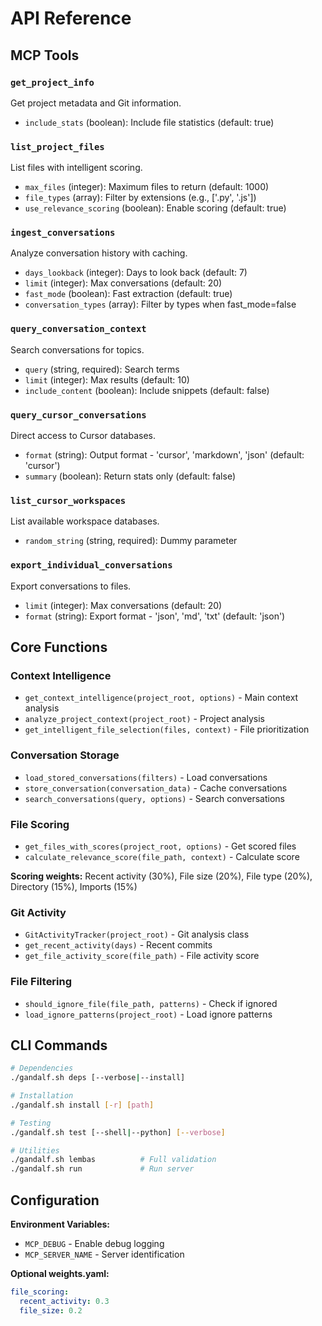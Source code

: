 # API Reference

## MCP Tools

### `get_project_info`

Get project metadata and Git information.

- `include_stats` (boolean): Include file statistics (default: true)

### `list_project_files`

List files with intelligent scoring.

- `max_files` (integer): Maximum files to return (default: 1000)
- `file_types` (array): Filter by extensions (e.g., ['.py', '.js'])
- `use_relevance_scoring` (boolean): Enable scoring (default: true)

### `ingest_conversations`

Analyze conversation history with caching.

- `days_lookback` (integer): Days to look back (default: 7)
- `limit` (integer): Max conversations (default: 20)
- `fast_mode` (boolean): Fast extraction (default: true)
- `conversation_types` (array): Filter by types when fast_mode=false

### `query_conversation_context`

Search conversations for topics.

- `query` (string, required): Search terms
- `limit` (integer): Max results (default: 10)
- `include_content` (boolean): Include snippets (default: false)

### `query_cursor_conversations`

Direct access to Cursor databases.

- `format` (string): Output format - 'cursor', 'markdown', 'json' (default: 'cursor')
- `summary` (boolean): Return stats only (default: false)

### `list_cursor_workspaces`

List available workspace databases.

- `random_string` (string, required): Dummy parameter

### `export_individual_conversations`

Export conversations to files.

- `limit` (integer): Max conversations (default: 20)
- `format` (string): Export format - 'json', 'md', 'txt' (default: 'json')

## Core Functions

### Context Intelligence

- `get_context_intelligence(project_root, options)` - Main context analysis
- `analyze_project_context(project_root)` - Project analysis
- `get_intelligent_file_selection(files, context)` - File prioritization

### Conversation Storage

- `load_stored_conversations(filters)` - Load conversations
- `store_conversation(conversation_data)` - Cache conversations
- `search_conversations(query, options)` - Search conversations

### File Scoring

- `get_files_with_scores(project_root, options)` - Get scored files
- `calculate_relevance_score(file_path, context)` - Calculate score

**Scoring weights:** Recent activity (30%), File size (20%), File type (20%), Directory (15%), Imports (15%)

### Git Activity

- `GitActivityTracker(project_root)` - Git analysis class
- `get_recent_activity(days)` - Recent commits
- `get_file_activity_score(file_path)` - File activity score

### File Filtering

- `should_ignore_file(file_path, patterns)` - Check if ignored
- `load_ignore_patterns(project_root)` - Load ignore patterns

## CLI Commands

```bash
# Dependencies
./gandalf.sh deps [--verbose|--install]

# Installation
./gandalf.sh install [-r] [path]

# Testing
./gandalf.sh test [--shell|--python] [--verbose]

# Utilities
./gandalf.sh lembas          # Full validation
./gandalf.sh run             # Run server
```

## Configuration

**Environment Variables:**

- `MCP_DEBUG` - Enable debug logging
- `MCP_SERVER_NAME` - Server identification

**Optional weights.yaml:**

```yaml
file_scoring:
  recent_activity: 0.3
  file_size: 0.2
```
